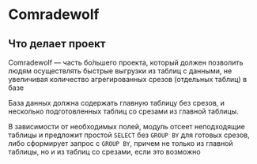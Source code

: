 # Comradewolf
## Что делает проект
Comradewolf — часть бо́льшего проекта, который должен позволить людям осуществлять быстрые выгрузки из таблиц 
с данными, не увеличивая количество агрегированных срезов (отдельных таблиц) в базе

База данных должна содержать главную таблицу без срезов, и несколько подготовленных таблиц со срезами из главной таблицы.

В зависимости от необходимых полей, модуль отсеет неподходящие таблицы и предложит простой ```SELECT``` без ```GROUP BY```
для готовых срезов, либо сформирует запрос с ```GROUP BY```, причем не только из главной таблицы, но и из таблиц
со срезами, если это возможно